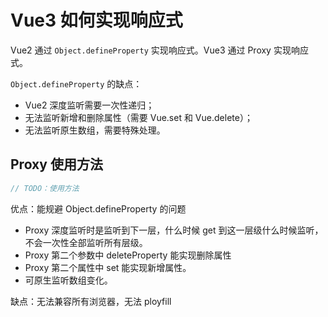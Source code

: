 # Vue3 如何实现响应式

Vue2 通过 `Object.defineProperty` 实现响应式。Vue3 通过 Proxy 实现响应式。

`Object.defineProperty` 的缺点：

- Vue2 深度监听需要一次性递归；
- 无法监听新增和删除属性（需要 Vue.set 和 Vue.delete）；
- 无法监听原生数组，需要特殊处理。

## Proxy 使用方法

```javascript
// TODO：使用方法
```

优点：能规避 Object.defineProperty 的问题

- Proxy 深度监听时是监听到下一层，什么时候 get 到这一层级什么时候监听，不会一次性全部监听所有层级。
- Proxy 第二个参数中 deleteProperty 能实现删除属性
- Proxy 第二个属性中 set 能实现新增属性。
- 可原生监听数组变化。

缺点：无法兼容所有浏览器，无法 ployfill
